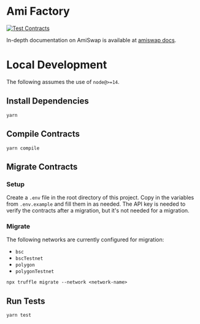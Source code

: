 # Ami Factory
[![Test Contracts](https://github.com/AmiSwapFinance/amiswap-swap-core/actions/workflows/test-contracts.yml/badge.svg)](https://github.com/AmiSwapFinance/amiswap-swap-core/actions/workflows/test-contracts.yml)

In-depth documentation on AmiSwap is available at [amiswap docs](https://amiswap.gitbook.io/amiswap-finance/).

# Local Development

The following assumes the use of `node@>=14`.

## Install Dependencies

`yarn`

## Compile Contracts

`yarn compile`

## Migrate Contracts

### Setup 
Create a `.env` file in the root directory of this project. Copy in the variables from `.env.example` and fill them in as needed. The API key is needed to verify the contracts after a migration, but it's not needed for a migration. 


### Migrate 
The following networks are currently configured for migration: 
- `bsc`
- `bscTestnet`
- `polygon` 
- `polygonTestnet`

`npx truffle migrate --network <network-name>`

## Run Tests


`yarn test`
